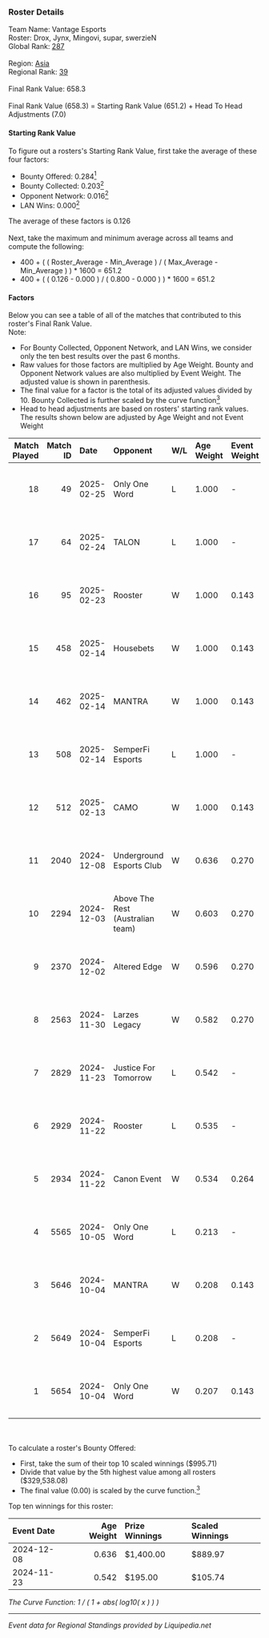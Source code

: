 ### Roster Details<br />
Team Name: Vantage Esports<br />
Roster: Drox, Jynx, Mingovi, supar, swerzieN<br />
Global Rank: [287](../standings_global.md)<br />
<br />
Region: [Asia]( ../standings_asia.md)<br />
Regional Rank: [39]( ../standings_asia.md)<br />
<br />
Final Rank Value:  658.3<br />
<br />
Final Rank Value (658.3) = Starting Rank Value (651.2) + Head To Head Adjustments (7.0)<br />

#### Starting Rank Value<br />
To figure out a rosters's Starting Rank Value, first take the average of these four factors:<br />
- Bounty Offered: 0.284[<sup>1</sup>](#table2)
- Bounty Collected: 0.203[<sup>2</sup>](#table1)
- Opponent Network: 0.016[<sup>2</sup>](#table1)
- LAN Wins: 0.000[<sup>2</sup>](#table1)

The average of these factors is 0.126<br />
<br />
Next, take the maximum and minimum average across all teams and compute the following:<br />
- 400 + ( ( Roster_Average - Min_Average ) / ( Max_Average - Min_Average ) ) * 1600 = 651.2
- 400 + ( ( 0.126 - 0.000 ) / ( 0.800 - 0.000 ) ) * 1600 = 651.2


#### Factors<br />
Below you can see a table of all of the matches that contributed to this roster's Final Rank Value.<br />
Note:<br />

- For Bounty Collected, Opponent Network, and LAN Wins, we consider only the ten best results over the past 6 months.
- Raw values for those factors are multiplied by Age Weight. Bounty and Opponent Network values are also multiplied by Event Weight. The adjusted value is shown in parenthesis.
- The final value for a factor is the total of its adjusted values divided by 10. Bounty Collected is further scaled by the curve function[<sup>3</sup>](#curveFunction)
- Head to head adjustments are based on rosters' starting rank values. The results shown below are adjusted by Age Weight and not Event Weight
<span id="table1"></span><br />


| Match Played | Match ID | Date       | Opponent                         | W/L | Age Weight | Event Weight | Bounty Collected | Opponent Network | LAN Wins  | H2H Adj. | Roster                               |
| -: | -: | :- | :- | :- | :- | :- | :- | :- | :- | -: | :- |
|           18 |       49 | 2025-02-25 | Only One Word                    | L   | 1.000      | -            | -                | -                | -         |   -17.44 | Drox, Jynx, Mingovi, supar, swerzieN |
|           17 |       64 | 2025-02-24 | TALON                            | L   | 1.000      | -            | -                | -                | -         |   -18.28 | Drox, Jynx, Mingovi, supar, swerzieN |
|           16 |       95 | 2025-02-23 | Rooster                          | W   | 1.000      | 0.143        | 0.005 (0.001)    | 0.220 (0.031)    | 0 (0.000) |    16.35 | Drox, Jynx, Mingovi, supar, swerzieN |
|           15 |      458 | 2025-02-14 | Housebets                        | W   | 1.000      | 0.143        | 0.001 (0.000)    | 0.122 (0.017)    | 0 (0.000) |    12.68 | Drox, Jynx, Mingovi, supar, swerzieN |
|           14 |      462 | 2025-02-14 | MANTRA                           | W   | 1.000      | 0.143        | 0.000 (0.000)    | 0.174 (0.025)    | 0 (0.000) |    13.48 | Drox, Jynx, Mingovi, supar, swerzieN |
|           13 |      508 | 2025-02-14 | SemperFi Esports                 | L   | 1.000      | -            | -                | -                | -         |   -15.51 | Drox, Jynx, Mingovi, supar, swerzieN |
|           12 |      512 | 2025-02-13 | CAMO                             | W   | 1.000      | 0.143        | 0.000 (0.000)    | 0.047 (0.007)    | 0 (0.000) |     5.61 | Drox, Jynx, Mingovi, supar, swerzieN |
|           11 |     2040 | 2024-12-08 | Underground Esports Club         | W   | 0.636      | 0.270        | 0.001 (0.000)    | 0.240 (0.041)    | 0 (0.000) |     9.30 | Drox, JiNxZiE, Jynx, Mingovi, supar  |
|           10 |     2294 | 2024-12-03 | Above The Rest (Australian team) | W   | 0.603      | 0.270        | 0.000 (0.000)    | 0.086 (0.014)    | 0 (0.000) |     5.68 | Drox, JiNxZiE, Jynx, Mingovi, supar  |
|            9 |     2370 | 2024-12-02 | Altered Edge                     | W   | 0.596      | 0.270        | 0.000 (0.000)    | 0.027 (0.004)    | 0 (0.000) |     3.95 | Drox, JiNxZiE, Jynx, Mingovi, supar  |
|            8 |     2563 | 2024-11-30 | Larzes Legacy                    | W   | 0.582      | 0.270        | -                | 0.028 (0.004)    | 0 (0.000) |     3.78 | Drox, JiNxZiE, Jynx, Mingovi, supar  |
|            7 |     2829 | 2024-11-23 | Justice For Tomorrow             | L   | 0.542      | -            | -                | -                | -         |    -8.39 | Drox, JiNxZiE, Jynx, Mingovi, supar  |
|            6 |     2929 | 2024-11-22 | Rooster                          | L   | 0.535      | -            | -                | -                | -         |    -7.75 | Drox, JiNxZiE, Jynx, Mingovi, supar  |
|            5 |     2934 | 2024-11-22 | Canon Event                      | W   | 0.534      | 0.264        | 0.000 (0.000)    | -                | 0 (0.000) |     5.23 | Drox, JiNxZiE, Jynx, Mingovi, supar  |
|            4 |     5565 | 2024-10-05 | Only One Word                    | L   | 0.213      | -            | -                | -                | -         |    -3.51 | alecc, Drox, Jynx, Mingovi, supar    |
|            3 |     5646 | 2024-10-04 | MANTRA                           | W   | 0.208      | 0.143        | 0.000 (0.000)    | 0.174 (0.005)    | 0 (0.000) |     2.94 | alecc, Drox, Jynx, Mingovi, supar    |
|            2 |     5649 | 2024-10-04 | SemperFi Esports                 | L   | 0.208      | -            | -                | -                | -         |    -4.18 | alecc, Drox, Jynx, Mingovi, supar    |
|            1 |     5654 | 2024-10-04 | Only One Word                    | W   | 0.207      | 0.143        | 0.001 (0.000)    | 0.190 (0.006)    | -         |     3.09 | alecc, Drox, Jynx, Mingovi, supar    |

<br />
<span id="table2"></span><br />
To calculate a roster's Bounty Offered:<br />

- First, take the sum of their top 10 scaled winnings ($995.71)
- Divide that value by the 5th highest value among all rosters ($329,538.08)
- The final value (0.00) is scaled by the curve function.[<sup>3</sup>](#curveFunction)

Top ten winnings for this roster:<br />

| Event Date | Age Weight | Prize Winnings | Scaled Winnings |
| :- | -: | :- | :- |
| 2024-12-08 |      0.636 | $1,400.00      | $889.97         |
| 2024-11-23 |      0.542 | $195.00        | $105.74         |


<span id="curveFunction"></span>_The Curve Function: 1 / ( 1 + abs( log10( x ) ) )_<br />

---
_Event data for Regional Standings provided by Liquipedia.net_<br />
